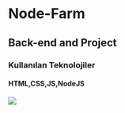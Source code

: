 <h1> Node-Farm</h1>
<h2> Back-end and Project</h2>

   <h3>Kullanılan Teknolojiler  </h3>
   <h4>HTML,CSS,JS,NodeJS</h4>
<img src="nodefarm.gif"/>
